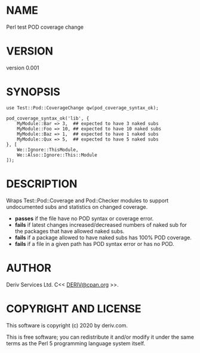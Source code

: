 # NAME

Perl test POD coverage change

# VERSION

version 0.001

# SYNOPSIS

    use Test::Pod::CoverageChange qw(pod_coverage_syntax_ok);

    pod_coverage_syntax_ok('lib', {
        MyModule::Bar => 3,  ## expected to have 3 naked subs
        MyModule::Foo => 10, ## expected to have 10 naked subs
        MyModule::Baz => 1,  ## expected to have 1 naked subs
        MyModule::Qux => 5,  ## expected to have 5 naked subs
    }, [
        We::Ignore::ThisModule,
        We::Also::Ignore::This::Module
    ]);

# DESCRIPTION

Wraps Test::Pod::Coverage and Pod::Checker modules to support undocumented subs and statistics on changed coverage.

- **passes** if the file have no POD syntax or coverage error.
- **fails** if latest changes increased/decreased numbers of naked sub for the packages that have allowed naked subs.
- **fails** if a package allowed to have naked subs has 100% POD coverage.
- **fails** if a file in a given path has POD syntax error or has no POD.

# AUTHOR

Deriv Services Ltd. C<< DERIV@cpan.org >>.

# COPYRIGHT AND LICENSE

This software is copyright (c) 2020 by deriv.com.

This is free software; you can redistribute it and/or modify it under
the same terms as the Perl 5 programming language system itself.
